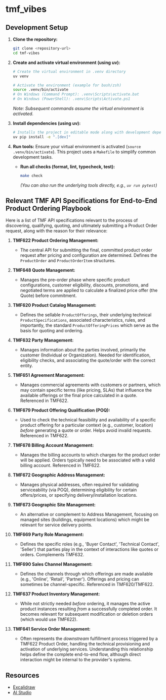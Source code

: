 # tmf_vibes

## Development Setup

1.  **Clone the repository:**
    ```bash
    git clone <repository-url>
    cd tmf-vibes
    ```

2.  **Create and activate virtual environment (using uv):**
    ```bash
    # Create the virtual environment in .venv directory
    uv venv

    # Activate the environment (example for bash/zsh)
    source .venv/bin/activate
    # On Windows (Command Prompt): .venv\Scripts\activate.bat
    # On Windows (PowerShell): .venv\Scripts\Activate.ps1
    ```
    *Note: Subsequent commands assume the virtual environment is activated.*

3.  **Install dependencies (using uv):**
    ```bash
    # Installs the project in editable mode along with development dependencies
    uv pip install -e ".[dev]"
    ```

4.  **Run tools:**
    Ensure your virtual environment is activated (`source .venv/bin/activate`). This project uses a `Makefile` to simplify common development tasks.

    *   **Run all checks (format, lint, typecheck, test):**
        ```bash
        make check
        ```
        *(You can also run the underlying tools directly, e.g., `uv run pytest`)*

## Relevant TMF API Specifications for End-to-End Product Ordering Playbook

Here is a list of TMF API specifications relevant to the process of discovering, qualifying, quoting, and ultimately submitting a Product Order request, along with the reason for their relevance:

1.  **TMF622 Product Ordering Management:**
    * The central API for submitting the final, committed product order request after pricing and configuration are determined. Defines the `ProductOrder` and `ProductOrderItem` structures.

2.  **TMF648 Quote Management:**
    * Manages the pre-order phase where specific product configurations, customer eligibility, discounts, promotions, and negotiated terms are applied to calculate a finalized price offer (the Quote) before commitment.

3.  **TMF620 Product Catalog Management:**
    * Defines the sellable `ProductOfferings`, their underlying technical `ProductSpecifications`, associated characteristics, rules, and importantly, the standard `ProductOfferingPrices` which serve as the basis for quoting and ordering.

4.  **TMF632 Party Management:**
    * Manages information about the parties involved, primarily the customer (Individual or Organization). Needed for identification, eligibility checks, and associating the quote/order with the correct entity.

5.  **TMF651 Agreement Management:**
    * Manages commercial agreements with customers or partners, which may contain specific terms (like pricing, SLAs) that influence the available offerings or the final price calculated in a quote. Referenced in TMF622.

6.  **TMF679 Product Offering Qualification (POQ):**
    * Used to check the technical feasibility and availability of a specific product offering for a particular context (e.g., customer, location) *before* generating a quote or order. Helps avoid invalid requests. Referenced in TMF622.

7.  **TMF678 Billing Account Management:**
    * Manages the billing accounts to which charges for the product order will be applied. Orders typically need to be associated with a valid billing account. Referenced in TMF622.

8.  **TMF672 Geographic Address Management:**
    * Manages physical addresses, often required for validating serviceability (via POQ), determining eligibility for certain offers/prices, or specifying delivery/installation locations.

9.  **TMF673 Geographic Site Management:**
    * An alternative or complement to Address Management, focusing on managed sites (buildings, equipment locations) which might be relevant for service delivery points.

10. **TMF669 Party Role Management:**
    * Defines the specific roles (e.g., 'Buyer Contact', 'Technical Contact', 'Seller') that parties play in the context of interactions like quotes or orders. Complements TMF632.

11. **TMF690 Sales Channel Management:**
    * Defines the channels through which offerings are made available (e.g., 'Online', 'Retail', 'Partner'). Offerings and pricing can sometimes be channel-specific. Referenced in TMF620/TMF622.

12. **TMF637 Product Inventory Management:**
    * While not strictly needed *before* ordering, it manages the active product instances resulting *from* a successfully completed order. It becomes relevant for subsequent modification or deletion orders (which would use TMF622).

13. **TMF641 Service Order Management:**
    * Often represents the *downstream* fulfillment process triggered by a TMF622 Product Order, handling the technical provisioning and activation of underlying services. Understanding this relationship helps define the complete end-to-end flow, although direct interaction might be internal to the provider's systems.

## Resources

- [Excalidraw](https://excalidraw.com/#room=9bb5a9a19e10793c9ce9,lx0sDFlFuupSXP51WrAORQ)
- [AI Studio](https://aistudio.google.com/app/prompts?state=%7B%22ids%22:%5B%221CSEMj0J1W_OeHfAUOpz8CSvmmFxETTNV%22%5D,%22action%22:%22open%22,%22userId%22:%22102676693169168925003%22,%22resourceKeys%22:%7B%7D%7D&usp=sharing)
